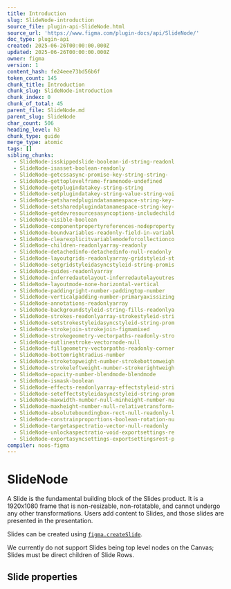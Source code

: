 ```yaml
---
title: Introduction
slug: SlideNode-introduction
source_file: plugin-api-SlideNode.html
source_url: 'https://www.figma.com/plugin-docs/api/SlideNode/'
doc_type: plugin-api
created: 2025-06-26T00:00:00.000Z
updated: 2025-06-26T00:00:00.000Z
owner: figma
version: 1
content_hash: fe24eee73bd56b6f
token_count: 145
chunk_title: Introduction
chunk_slug: SlideNode-introduction
chunk_index: 0
chunk_of_total: 45
parent_file: SlideNode.md
parent_slug: SlideNode
char_count: 506
heading_level: h3
chunk_type: guide
merge_type: atomic
tags: []
sibling_chunks:
  - SlideNode-isskippedslide-boolean-id-string-readonl
  - SlideNode-isasset-boolean-readonly
  - SlideNode-getcssasync-promise-key-string-string-
  - SlideNode-gettoplevelframe-framenode-undefined
  - SlideNode-getplugindatakey-string-string
  - SlideNode-setplugindatakey-string-value-string-voi
  - SlideNode-getsharedplugindatanamespace-string-key-
  - SlideNode-setsharedplugindatanamespace-string-key-
  - SlideNode-getdevresourcesasyncoptions-includechild
  - SlideNode-visible-boolean
  - SlideNode-componentpropertyreferences-nodeproperty
  - SlideNode-boundvariables-readonly-field-in-variabl
  - SlideNode-clearexplicitvariablemodeforcollectionco
  - SlideNode-children-readonlyarray-readonly
  - SlideNode-detachedinfo-detachedinfo-null-readonly
  - SlideNode-layoutgrids-readonlyarray-gridstyleid-st
  - SlideNode-setgridstyleidasyncstyleid-string-promis
  - SlideNode-guides-readonlyarray
  - SlideNode-inferredautolayout-inferredautolayoutres
  - SlideNode-layoutmode-none-horizontal-vertical
  - SlideNode-paddingright-number-paddingtop-number
  - SlideNode-verticalpadding-number-primaryaxissizing
  - SlideNode-annotations-readonlyarray
  - SlideNode-backgroundstyleid-string-fills-readonlya
  - SlideNode-strokes-readonlyarray-strokestyleid-stri
  - SlideNode-setstrokestyleidasyncstyleid-string-prom
  - SlideNode-strokejoin-strokejoin-figmamixed
  - SlideNode-strokegeometry-vectorpaths-readonly-stro
  - SlideNode-outlinestroke-vectornode-null
  - SlideNode-fillgeometry-vectorpaths-readonly-corner
  - SlideNode-bottomrightradius-number
  - SlideNode-stroketopweight-number-strokebottomweigh
  - SlideNode-strokeleftweight-number-strokerightweigh
  - SlideNode-opacity-number-blendmode-blendmode
  - SlideNode-ismask-boolean
  - SlideNode-effects-readonlyarray-effectstyleid-stri
  - SlideNode-seteffectstyleidasyncstyleid-string-prom
  - SlideNode-maxwidth-number-null-minheight-number-nu
  - SlideNode-maxheight-number-null-relativetransform-
  - SlideNode-absoluteboundingbox-rect-null-readonly-l
  - SlideNode-constrainproportions-boolean-rotation-nu
  - SlideNode-targetaspectratio-vector-null-readonly
  - SlideNode-unlockaspectratio-void-exportsettings-re
  - SlideNode-exportasyncsettings-exportsettingsrest-p
compiler: noos-figma
---
```


# SlideNode

A Slide is the fundamental building block of the Slides product.
It is a 1920x1080 frame that is non-resizable, non-rotatable, and cannot undergo any other transformations.
Users add content to Slides, and those slides are presented in the presentation.

Slides can be created using [`figma.createSlide`](/plugin-docs/api/properties/figma-createslide/).

We currently do not support Slides being top level nodes on the Canvas; Slides must be direct children of Slide Rows.

## Slide properties

